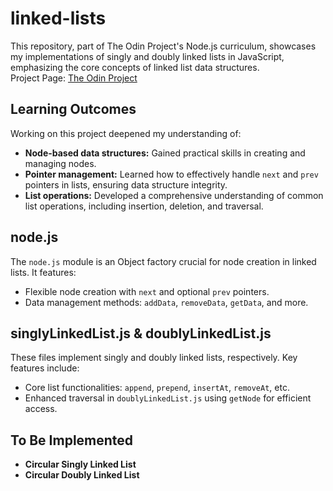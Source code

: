 # linked-lists

This repository, part of The Odin Project's Node.js curriculum, showcases my implementations of singly and doubly linked lists in JavaScript, emphasizing the core concepts of linked list data structures.
<br/>Project Page: [The Odin Project](https://www.theodinproject.com/lessons/javascript-linked-lists)

## Learning Outcomes

Working on this project deepened my understanding of:

- **Node-based data structures:** Gained practical skills in creating and managing nodes.
- **Pointer management:** Learned how to effectively handle `next` and `prev` pointers in lists, ensuring data structure integrity.
- **List operations:** Developed a comprehensive understanding of common list operations, including insertion, deletion, and traversal.

## node.js

The `node.js` module is an Object factory crucial for node creation in linked lists. It features:

- Flexible node creation with `next` and optional `prev` pointers.
- Data management methods: `addData`, `removeData`, `getData`, and more.

## singlyLinkedList.js & doublyLinkedList.js

These files implement singly and doubly linked lists, respectively. Key features include:

- Core list functionalities: `append`, `prepend`, `insertAt`, `removeAt`, etc.
- Enhanced traversal in `doublyLinkedList.js` using `getNode` for efficient access.

## To Be Implemented

- **Circular Singly Linked List**
- **Circular Doubly Linked List**
